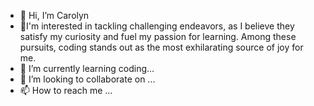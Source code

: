 - 👋 Hi, I’m Carolyn
- 👀I'm interested in tackling challenging endeavors, as I believe they satisfy my curiosity and fuel my passion for learning. Among these pursuits, coding stands out as the most exhilarating source of joy for me.
- 🌱 I’m currently learning coding...
- 💞️ I’m looking to collaborate on ...
- 📫 How to reach me ...

<!---
lolo16cm/lolo16cm is a ✨ special ✨ repository because its `README.md` (this file) appears on your GitHub profile.
You can click the Preview link to take a look at your changes.
--->
